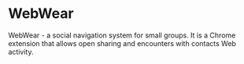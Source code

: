 WebWear
=======

WebWear - a social navigation system for small groups. It is a Chrome extension that allows open sharing and encounters with contacts Web activity.